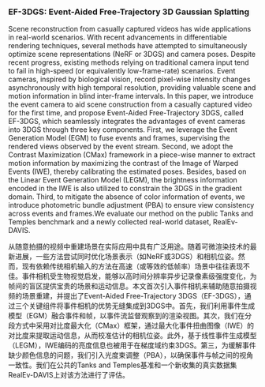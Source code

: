 ### EF-3DGS: Event-Aided Free-Trajectory 3D Gaussian Splatting

Scene reconstruction from casually captured videos has wide applications in real-world scenarios. With recent advancements in differentiable rendering techniques, several methods have attempted to simultaneously optimize scene representations (NeRF or 3DGS) and camera poses. Despite recent progress, existing methods relying on traditional camera input tend to fail in high-speed (or equivalently low-frame-rate) scenarios. Event cameras, inspired by biological vision, record pixel-wise intensity changes asynchronously with high temporal resolution, providing valuable scene and motion information in blind inter-frame intervals. In this paper, we introduce the event camera to aid scene construction from a casually captured video for the first time, and propose Event-Aided Free-Trajectory 3DGS, called EF-3DGS, which seamlessly integrates the advantages of event cameras into 3DGS through three key components. First, we leverage the Event Generation Model (EGM) to fuse events and frames, supervising the rendered views observed by the event stream. Second, we adopt the Contrast Maximization (CMax) framework in a piece-wise manner to extract motion information by maximizing the contrast of the Image of Warped Events (IWE), thereby calibrating the estimated poses. Besides, based on the Linear Event Generation Model (LEGM), the brightness information encoded in the IWE is also utilized to constrain the 3DGS in the gradient domain. Third, to mitigate the absence of color information of events, we introduce photometric bundle adjustment (PBA) to ensure view consistency across events and frames.We evaluate our method on the public Tanks and Temples benchmark and a newly collected real-world dataset, RealEv-DAVIS.

从随意拍摄的视频中重建场景在实际应用中具有广泛用途。随着可微渲染技术的最新进展，一些方法尝试同时优化场景表示（如NeRF或3DGS）和相机位姿。然而，现有依赖传统相机输入的方法在高速（或等效的低帧率）场景中往往表现不佳。事件相机受生物视觉启发，能够以高时间分辨率异步记录像素级强度变化，为帧间的盲区提供宝贵的场景和运动信息。本文首次引入事件相机来辅助随意拍摄视频的场景重建，并提出了Event-Aided Free-Trajectory 3DGS（EF-3DGS），通过三个关键组件将事件相机的优势无缝集成到3DGS中。首先，我们利用事件生成模型（EGM）融合事件和帧，以事件流监督观察到的渲染视图。其次，我们在分段方式中采用对比度最大化（CMax）框架，通过最大化事件扭曲图像（IWE）的对比度来提取运动信息，从而校准估计的相机位姿。此外，基于线性事件生成模型（LEGM），IWE编码的亮度信息也被用于在梯度域约束3DGS。第三，为缓解事件缺少颜色信息的问题，我们引入光度束调整（PBA），以确保事件与帧之间的视角一致性。我们在公共的Tanks and Temples基准和一个新收集的真实数据集RealEv-DAVIS上对该方法进行了评估。

